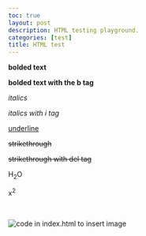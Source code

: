 ```yaml
---
toc: true
layout: post
description: HTML testing playground.
categories: [test]
title: HTML test
---
```


<strong> bolded text </strong>

<b> bolded text with the b tag </b>

<em>italics</em>

<i>italics with i tag</i>

<u>underline</u>

<s>strikethrough</s>

<del>strikethrough with del tag</del>

H<sub>2</sub>O

x<sup>2</sup>

<br>

![](lwu1822.github.io/CSP-fastpages/images/index_html_code.png "code in index.html to insert image")